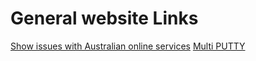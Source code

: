 # General website Links 

[Show issues with Australian online services](https://downdetector.com.au/)
[Multi PUTTY](https://sourceforge.net/projects/multiputtymanager/)
